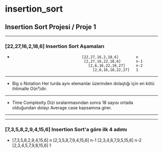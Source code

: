 # insertion_sort
## Insertion Sort Projesi / Proje 1
-----------------
### [22,27,16,2,18,6] Insertion Sort Aşamaları   
-                                     [22,27,16,2,18,6]        n 
                                       [2,27,16,22,18,6]       n-1
                                         [2,6,16,22,18,27]     n-2
                                           [2,6,16,18,22,27]   1
-------------------
- Big o Notation 
   Her turda aynı elemanlar üzerinden dolaştığı için en kötü ihtimalle O(n²)dir.
-----------------
- Time Complexity
  Dizi sıralanmasından sonra 18 sayısı ortada olduğundan dolayı Average case kapsamına girer.
-----------------
-----------------
### [7,3,5,8,2,9,4,15,6] Insertion Sort'a göre ilk 4 adımı 

-   [7,3,5,8,2,9,4,15,6]      n 
      [2,3,5,8,7,9,4,15,6]    n-1 
        [2,3,4,8,7,9,5,15,6]  n-2
         [2,3,4,5,7,9,8,15,6] 1
